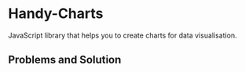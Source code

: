 # Handy-Charts
JavaScript library that helps you to create charts for data visualisation.

## Problems and Solution
